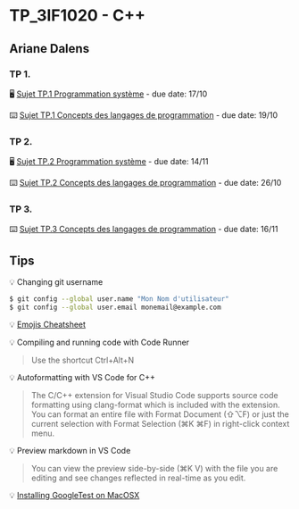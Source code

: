 # TP_3IF1020 - C++

## Ariane Dalens

### TP 1.

:desktop_computer: [Sujet TP.1 Programmation système](https://wdi.centralesupelec.fr/3IF1020/SystExercice1) - due date: 17/10

:keyboard: [Sujet TP.1 Concepts des langages de programmation](https://wdi.centralesupelec.fr/3IF1020/ProgExercice1) - due date: 19/10

### TP 2.

:desktop_computer: [Sujet TP.2 Programmation système](https://wdi.centralesupelec.fr/3IF1020/SystExercice2) - due date: 14/11

:keyboard: [Sujet TP.2 Concepts des langages de programmation](https://wdi.centralesupelec.fr/3IF1020/ProgExercice2) - due date: 26/10

### TP 3.

:keyboard: [Sujet TP.3 Concepts des langages de programmation](https://wdi.centralesupelec.fr/3IF1020/ProgExercice3) - due date: 16/11


## Tips 
:bulb: Changing git username
```bash
$ git config --global user.name "Mon Nom d'utilisateur"
$ git config --global user.email monemail@example.com
```

:bulb: [Emojis Cheatsheet](https://github.com/ikatyang/emoji-cheat-sheet/blob/master/README.md#light--video)

:bulb: Compiling and running code with Code Runner
> Use the shortcut Ctrl+Alt+N

:bulb: Autoformatting with VS Code for C++ 
> The C/C++ extension for Visual Studio Code supports source code formatting using clang-format which is included with the extension.
You can format an entire file with Format Document (⇧⌥F) or just the current selection with Format Selection (⌘K ⌘F) in right-click context menu.

:bulb: Preview markdown in VS Code
>You can view the preview side-by-side (⌘K V) with the file you are editing and see changes reflected in real-time as you edit.

:bulb: [Installing GoogleTest on MacOSX](https://alexanderbussan.medium.com/getting-started-with-google-test-on-os-x-a07eee7ae6dc)